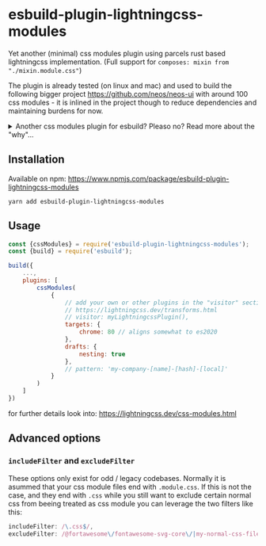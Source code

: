 # esbuild-plugin-lightningcss-modules

Yet another (minimal) css modules plugin using parcels rust based lightningcss implementation. (Full support for `composes: mixin from "./mixin.module.css"`)

The plugin is already tested (on linux and mac) and used to build the following bigger project https://github.com/neos/neos-ui with around 100 css modules - it is inlined in the project though to reduce dependencies and maintaining burdens for now.

<details>
<summary>Another css modules plugin for esbuild? Pleaso no? Read more about the "why"...</summary>

Yes sorry, i know there are a few implementions already out there:

- @asn.aeb/esbuild-css-modules-plugin
- esbuild-css-modules-plugin
- esbuild-plugin-css-modules
- esbuild-style-plugin
- esbuild-plugin-simple-css-modules

The problem is, they dindt suit my usecase as i needed support for css modules composes feature https://github.com/css-modules/css-modules#dependencies
`composes: mixin from './mixin.module.css';` 

The above implementations mostly rely on `post-cssmodules` and thus dont sucessfully support composition from dependencies as they suffer from this problem: https://github.com/g45t345rt/esbuild-style-plugin/issues/16 (The webpack css modules plugin goes to great lenghts to archieve it successfully)

With one exception: `esbuild-css-modules-plugin`, this plugin uses also lightningcss as its core, but doesnt support composes yet and due to a more complex inject feature it is a bit more complex. I discussed with the maintainer if we would want to merge our two packages but due to limited time and different usecases (https://github.com/indooorsman/esbuild-css-modules-plugin/issues/53) im here to present my super simple implemented css module plugin for esbuild.

</details>

## Installation

Available on npm: https://www.npmjs.com/package/esbuild-plugin-lightningcss-modules

```
yarn add esbuild-plugin-lightningcss-modules
```

## Usage

```js
const {cssModules} = require('esbuild-plugin-lightningcss-modules');
const {build} = require('esbuild');

build({
    ...,
    plugins: [
        cssModules(
            {
                // add your own or other plugins in the "visitor" section see
                // https://lightningcss.dev/transforms.html
                // visitor: myLightningcssPlugin(),
                targets: {
                    chrome: 80 // aligns somewhat to es2020
                },
                drafts: {
                    nesting: true
                },
                // pattern: 'my-company-[name]-[hash]-[local]'
            }
        )
    ]
})
```

for further details look into: https://lightningcss.dev/css-modules.html

## Advanced options
### `includeFilter` and `excludeFilter`
These options only exist for odd / legacy codebases.
Normally it is asummed that your css module files end with `.module.css`.
If this is not the case, and they end with `.css` while you still want to exclude certain normal css from beeing treated as css module you can leverage the two filters like this:

```js
includeFilter: /\.css$/,
excludeFilter: /@fortawesome\/fontawesome-svg-core\/|my-normal-css-file\.css|normalize\.css/,
```
